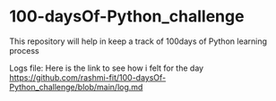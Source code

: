 # 100-daysOf-Python_challenge
This repository will help in keep a track of 100days of Python learning process

Logs file:
Here is the link to see how i felt for the day https://github.com/rashmi-fit/100-daysOf-Python_challenge/blob/main/log.md
